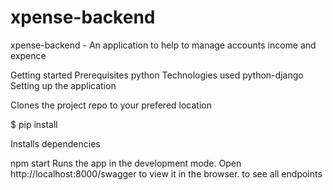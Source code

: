 # xpense-backend
xpense-backend - An application to help to manage accounts income and expence




Getting started
Prerequisites
python
Technologies used
python-django
Setting up the application

Clones the project repo to your prefered location

$ pip install

Installs dependencies

npm start
Runs the app in the development mode.
Open http://localhost:8000/swagger to view it in the browser.
to see all endpoints
